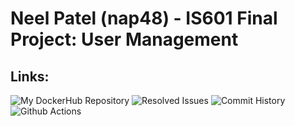 # Neel Patel (nap48) - IS601 Final Project: User Management


## Links: 
![My DockerHub Repository](https://hub.docker.com/repository/docker/neelapatel/user_management/general)
![Resolved Issues](https://github.com/NeelAPatel/user_management/issues?q=is%3Aissue+is%3Aclosed)
![Commit History](https://github.com/NeelAPatel/user_management/commits/main/)
![Github Actions](https://github.com/NeelAPatel/user_management/actions)

